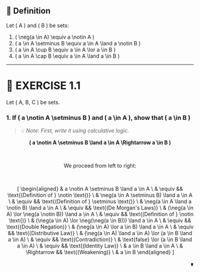 ## 📘 Definition

Let \( A \) and \( B \) be sets:

1. \( \neg(a \in A) \equiv a \notin A \)
2. \( a \in A \setminus B \equiv a \in A \land a \notin B \)
3. \( a \in A \cup B \equiv a \in A \lor a \in B \)
4. \( a \in A \cap B \equiv a \in A \land a \in B \)

---

# 🧠 EXERCISE 1.1

Let \( A, B, C \) be sets.

### 1. If \( a \notin A \setminus B \) and \( a \in A \), show that \( a \in B \)

> 💡 *Note: First, write it using calculative logic.*

<div align="center">

**\( a \notin A \setminus B \land a \in A \Rightarrow a \in B \)**

<br>

We proceed from left to right:

<br>

\[
\begin{aligned}
& a \notin A \setminus B \land a \in A \\
& \equiv && \text{(Definition of } \notin \text{)} \\
& \neg(a \in A \setminus B) \land a \in A \\
& \equiv && \text{(Definition of } \setminus \text{)} \\
& \neg(a \in A \land a \notin B) \land a \in A \\
& \equiv && \text{(De Morgan's Laws)} \\
& (\neg(a \in A) \lor \neg(a \notin B)) \land a \in A \\
& \equiv && \text{(Definition of } \notin \text{)} \\
& (\neg(a \in A) \lor \neg(\neg(a \in B))) \land a \in A \\
& \equiv && \text{(Double Negation)} \\
& (\neg(a \in A) \lor a \in B) \land a \in A \\
& \equiv && \text{(Distributive Law)} \\
& (\neg(a \in A) \land a \in A) \lor (a \in B \land a \in A) \\
& \equiv && \text{(Contradiction)} \\
& \text{false} \lor (a \in B \land a \in A) \\
& \equiv && \text{(Identity Law)} \\
& a \in B \land a \in A \\
& \Rightarrow && \text{(Weakening)} \\
& a \in B
\end{aligned}
\]

</div>

<p align="right">∎</p>
